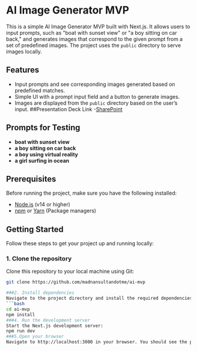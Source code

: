 # AI Image Generator MVP

This is a simple AI Image Generator MVP built with Next.js. It allows users to input prompts, such as "boat with sunset view" or "a boy sitting on car back," and generates images that correspond to the given prompt from a set of predefined images. The project uses the `public` directory to serve images locally.

## Features
- Input prompts and see corresponding images generated based on predefined matches.
- Simple UI with a prompt input field and a button to generate images.
- Images are displayed from the `public` directory based on the user’s input.
##Presentation Deck Link
-[SharePoint](https://stdntpartners-my.sharepoint.com/:p:/g/personal/mabdullah_binaftab_studentambassadors_com/EabplnysrIFKtHP0z2XZTLUBr8iz0LJL-zsnyPdVbTVU2A?e=TdzyGS) 

## Prompts for Testing
- **boat with sunset view**
- **a boy sitting on car back**
- **a boy using virtual reality**
- **a girl surfing in ocean**

## Prerequisites

Before running the project, make sure you have the following installed:

- [Node.js](https://nodejs.org/) (v14 or higher)
- [npm](https://npmjs.com) or [Yarn](https://yarnpkg.com/) (Package managers)

## Getting Started

Follow these steps to get your project up and running locally:

### 1. Clone the repository
Clone this repository to your local machine using Git:
```bash
git clone https://github.com/madnansultandotme/ai-mvp

###2. Install dependencies
Navigate to the project directory and install the required dependencies:
```bash
cd ai-mvp
npm install
###4. Run the development server
Start the Next.js development server:
npm run dev
###5.Open your browser
Navigate to http://localhost:3000 in your browser. You should see the prompt input interface. Type in any of the prompts (e.g., "boat with sunset view") and click the "Generate Image" button to see the corresponding image from the public/images folder.

